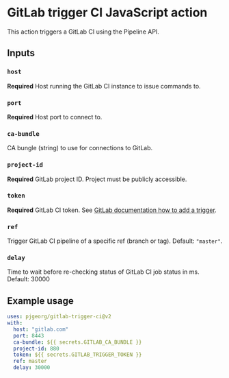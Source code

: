# GitLab trigger CI JavaScript action

This action triggers a GitLab CI using the Pipeline API.

## Inputs

### `host`

**Required** Host running the GitLab CI instance to issue commands to.

### `port`

**Required** Host port to connect to.

### `ca-bundle`

CA bungle (string) to use for connections to GitLab.

### `project-id`

**Required** GitLab project ID. Project must be publicly accessible.

### `token`

**Required** GitLab CI token. See [GitLab documentation how to add a trigger](https://docs.gitlab.com/ee/ci/triggers/#adding-a-new-trigger).

### `ref`

Trigger GitLab CI pipeline of a specific ref (branch or tag). Default: `"master"`.

### `delay`

Time to wait before re-checking status of GitLab CI job status in ms. Default: 30000

## Example usage

```yml
uses: pjgeorg/gitlab-trigger-ci@v2
with:
  host: "gitlab.com"
  port: 8443
  ca-bundle: ${{ secrets.GITLAB_CA_BUNDLE }}
  project-id: 880
  token: ${{ secrets.GITLAB_TRIGGER_TOKEN }}
  ref: master
  delay: 30000
```
